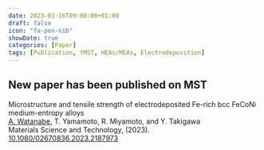 ```yaml
---
date: 2023-03-16T09:00:00+01:00
draft: false
icon: "fa-pen-nib"
showDate: true
categories: [Paper]
tags: [Publication, YMST, HEAs/MEAs, Electrodeposition]
---
```


## New paper has been published on MST

Microstructure and tensile strength of electrodeposited Fe-rich bcc FeCoNi medium-entropy alloys  
    <u>A. Watanabe</u>, T. Yamamoto, R. Miyamoto, and Y. Takigawa  
    Materials Science and Technology, (2023).  
    <i class="ai ai-doi ai"></i> [10.1080/02670836.2023.2187973](https://doi.org/10.1080/02670836.2023.2187973) <i class="ai ai-closed-access ai"></i>

<!-- <iframe class="hatenablogcard" style="width:100%;height:155px;margin:15px 0;max-width:680px;" title="Microstructure and tensile strength of electrodeposited Fe-rich bcc FeCoNi medium-entropy alloys" src="https://hatenablog-parts.com/embed?url=https://www.tandfonline.com/doi/full/10.1080/02670836.2023.2187973" frameborder="0" scrolling="no"></iframe> -->
<!-- {{< blog-card "https://www.tandfonline.com/doi/abs/10.1080/02670836.2023.2187973?journalCode=ymst20" >}} -->